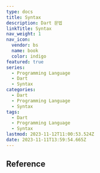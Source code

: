 ```yaml
---
type: docs
title: Syntax
description: Dart 문법
linkTitle: Syntax
nav_weight: 1
nav_icon:
  vendor: bs
  name: book
  color: indigo
featured: true
series:
  - Programming Language
  - Dart
  - Syntax
categories:
  - Dart
  - Programming Language
  - Syntax
tags:
  - Dart
  - Programming Language
  - Syntax
lastmod: 2023-11-12T11:00:53.524Z
date: 2023-11-11T13:59:54.665Z
---
```


## Reference
